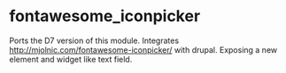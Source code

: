 # fontawesome_iconpicker
Ports the D7 version of this module.  Integrates http://mjolnic.com/fontawesome-iconpicker/ with drupal. Exposing a new element and widget like text field.
